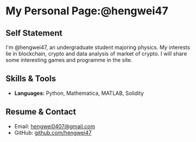 # My Personal Page:@hengwei47
## Self Statement
I'm @hengwei47, an undergraduate student majoring physics. My interests lie in blockchain, crypto and data analysis of market of crypto.
I will share some interesting games and programme in the site.
## Skills & Tools
- **Languages:** Python, Mathematica, MATLAB, Solidity
## Resume & Contact
- Email: hengwei0407@gmail.com  
- GitHub: [github.com/hengwei47](https://github.com/hengwei47)  
